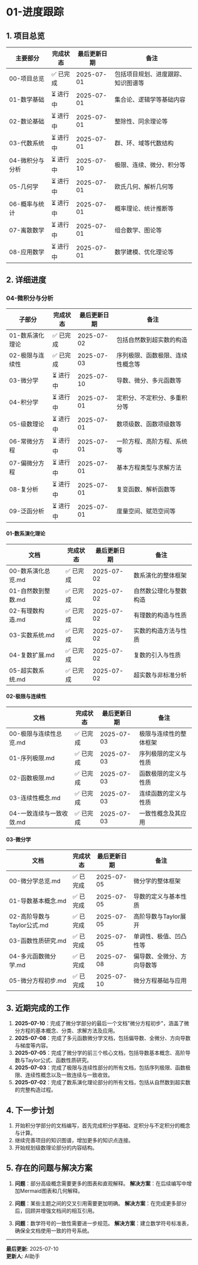 # 01-进度跟踪

## 1. 项目总览

| 主要部分 | 完成状态 | 最后更新日期 | 备注 |
|---------|---------|------------|------|
| 00-项目总览 | ✅ 已完成 | 2025-07-01 | 包括项目规划、进度跟踪、知识图谱等 |
| 01-数学基础 | ⏳ 进行中 | 2025-07-01 | 集合论、逻辑学等基础内容 |
| 02-数论基础 | ⏳ 进行中 | 2025-07-01 | 整除性、同余理论等 |
| 03-代数系统 | ⏳ 进行中 | 2025-07-01 | 群、环、域等代数结构 |
| 04-微积分与分析 | ⏳ 进行中 | 2025-07-10 | 极限、连续、微分、积分等 |
| 05-几何学 | ⏳ 进行中 | 2025-07-01 | 欧氏几何、解析几何等 |
| 06-概率与统计 | ⏳ 进行中 | 2025-07-01 | 概率理论、统计推断等 |
| 07-离散数学 | ⏳ 进行中 | 2025-07-01 | 组合数学、图论等 |
| 08-应用数学 | ⏳ 进行中 | 2025-07-01 | 数学建模、优化理论等 |

## 2. 详细进度

### 04-微积分与分析

| 子部分 | 完成状态 | 最后更新日期 | 备注 |
|-------|---------|------------|------|
| 01-数系演化理论 | ✅ 已完成 | 2025-07-02 | 包括自然数到超实数的构造 |
| 02-极限与连续性 | ✅ 已完成 | 2025-07-03 | 序列极限、函数极限、连续性概念等 |
| 03-微分学 | ⏳ 进行中 | 2025-07-10 | 导数、微分、多元函数等 |
| 04-积分学 | ⏳ 进行中 | 2025-07-01 | 定积分、不定积分、多重积分等 |
| 05-级数理论 | ⏳ 进行中 | 2025-07-01 | 数项级数、函数项级数等 |
| 06-常微分方程 | ⏳ 进行中 | 2025-07-01 | 一阶方程、高阶方程、系统等 |
| 07-偏微分方程 | ⏳ 进行中 | 2025-07-01 | 基本方程类型与求解方法 |
| 08-复分析 | ⏳ 进行中 | 2025-07-01 | 复变函数、解析函数等 |
| 09-泛函分析 | ⏳ 进行中 | 2025-07-01 | 度量空间、赋范空间等 |

#### 01-数系演化理论

| 文档 | 完成状态 | 最后更新日期 | 备注 |
|-----|---------|------------|------|
| 00-数系演化总览.md | ✅ 已完成 | 2025-07-02 | 数系演化的整体框架 |
| 01-自然数到整数.md | ✅ 已完成 | 2025-07-02 | 自然数公理化与整数构造 |
| 02-有理数构造.md | ✅ 已完成 | 2025-07-02 | 有理数的构造与性质 |
| 03-实数系统.md | ✅ 已完成 | 2025-07-02 | 实数的构造方法与性质 |
| 04-复数扩展.md | ✅ 已完成 | 2025-07-02 | 复数的引入与性质 |
| 05-超实数系统.md | ✅ 已完成 | 2025-07-02 | 超实数与非标准分析 |

#### 02-极限与连续性

| 文档 | 完成状态 | 最后更新日期 | 备注 |
|-----|---------|------------|------|
| 00-极限与连续性总览.md | ✅ 已完成 | 2025-07-03 | 极限与连续性的整体框架 |
| 01-序列极限.md | ✅ 已完成 | 2025-07-03 | 序列极限的定义与性质 |
| 02-函数极限.md | ✅ 已完成 | 2025-07-03 | 函数极限的定义与性质 |
| 03-连续性概念.md | ✅ 已完成 | 2025-07-03 | 连续函数的定义与性质 |
| 04-一致连续与一致收敛.md | ✅ 已完成 | 2025-07-03 | 一致性概念及其应用 |

#### 03-微分学

| 文档 | 完成状态 | 最后更新日期 | 备注 |
|-----|---------|------------|------|
| 00-微分学总览.md | ✅ 已完成 | 2025-07-05 | 微分学的整体框架 |
| 01-导数基本概念.md | ✅ 已完成 | 2025-07-05 | 导数的定义与基本性质 |
| 02-高阶导数与Taylor公式.md | ✅ 已完成 | 2025-07-05 | 高阶导数与Taylor展开 |
| 03-函数性质研究.md | ✅ 已完成 | 2025-07-05 | 单调性、极值、凹凸性等 |
| 04-多元函数微分学.md | ✅ 已完成 | 2025-07-08 | 偏导数、全微分、方向导数等 |
| 05-微分方程初步.md | ✅ 已完成 | 2025-07-10 | 微分方程基础与应用 |

## 3. 近期完成的工作

1. **2025-07-10**：完成了微分学部分的最后一个文档"微分方程初步"，涵盖了微分方程的基本概念、分类、求解方法及应用。
2. **2025-07-08**：完成了多元函数微分学文档，包括偏导数、全微分、方向导数与梯度等内容。
3. **2025-07-05**：完成了微分学的前三个核心文档，包括导数基本概念、高阶导数与Taylor公式、函数性质研究。
4. **2025-07-03**：完成了极限与连续性部分的所有文档，包括序列极限、函数极限、连续性概念以及一致连续与一致收敛。
5. **2025-07-02**：完成了数系演化理论部分的所有文档，包括从自然数到超实数的完整构造过程。

## 4. 下一步计划

1. 开始积分学部分的文档编写，首先完成积分学基础、定积分与不定积分的概念与计算。
2. 继续完善项目的知识图谱，增加更多的知识点连接。
3. 开始规划级数理论部分的内容结构。

## 5. 存在的问题与解决方案

1. **问题**：部分高级概念需要更多的图表和直观解释。
   **解决方案**：在后续编写中增加Mermaid图表和几何解释。

2. **问题**：某些主题之间的交叉引用需要更加明确。
   **解决方案**：在完成更多部分后，回顾并增强文档间的相互引用。

3. **问题**：数学符号的一致性需要进一步规范。
   **解决方案**：建立数学符号标准表，确保全文档使用一致的符号系统。

---

**最后更新**: 2025-07-10  
**更新人**: AI助手
